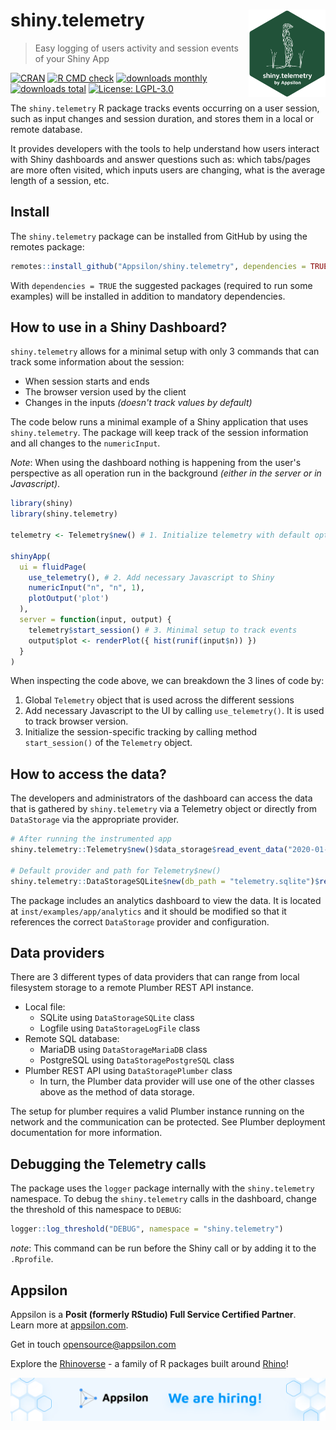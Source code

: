 # shiny.telemetry <a href="https://appsilon.github.io/shiny.telemetry/"><img src="man/figures/shiny-telemetry.png" alt="shiny.telemetry logo" style="float: right; height: 140px;"></a>

> Easy logging of users activity and session events of your Shiny App

[![CRAN](https://www.r-pkg.org/badges/version/shiny.telemetry)](https://cran.r-project.org/package=shiny.telemetry)
[![R CMD check](https://github.com/Appsilon/shiny.telemetry/actions/workflows/main.yml/badge.svg)](https://github.com/Appsilon/shiny.telemetry/actions/workflows/main.yml)
[![downloads monthly](https://cranlogs.r-pkg.org/badges/shiny.telemetry)](https://CRAN.R-project.org/package=shiny.telemetry)
[![downloads total](https://cranlogs.r-pkg.org/badges/grand-total/shiny.telemetry)](https://CRAN.R-project.org/package=shiny.telemetry)
[![License: LGPL-3.0](https://img.shields.io/badge/License-LGPL--3.0-blue.svg)](https://opensource.org/license/lgpl-3-0/)

The `shiny.telemetry` R package tracks events occurring on a user session,
such as input changes and session duration, and stores them in a local or remote database.

It provides developers with the tools to help understand how users interact with Shiny dashboards
and answer questions such as: which tabs/pages are more often visited,
which inputs users are changing, what is the average length of a session, etc.

## Install

The `shiny.telemetry` package can be installed from GitHub by using the remotes package:

```R
remotes::install_github("Appsilon/shiny.telemetry", dependencies = TRUE)
```

With `dependencies = TRUE` the suggested packages (required to run some examples)
will be installed in addition to mandatory dependencies.

## How to use in a Shiny Dashboard?

`shiny.telemetry` allows for a minimal setup with only 3 commands
that can track some information about the session:

* When session starts and ends
* The browser version used by the client
* Changes in the inputs _(doesn't track values by default)_

The code below runs a minimal example of a Shiny application that uses `shiny.telemetry`.
The package will keep track of the session information and all changes to the `numericInput`.

_Note_: When using the dashboard nothing is happening from the user's perspective
as all operation run in the background _(either in the server or in Javascript)_.

```r
library(shiny)
library(shiny.telemetry)

telemetry <- Telemetry$new() # 1. Initialize telemetry with default options

shinyApp(
  ui = fluidPage(
    use_telemetry(), # 2. Add necessary Javascript to Shiny
    numericInput("n", "n", 1),
    plotOutput('plot')
  ),
  server = function(input, output) {
    telemetry$start_session() # 3. Minimal setup to track events
    output$plot <- renderPlot({ hist(runif(input$n)) })
  }
)
```

When inspecting the code above, we can breakdown the 3 lines of code by:

1. Global `Telemetry` object that is used across the different sessions
2. Add necessary Javascript to the UI by calling `use_telemetry()`.
It is used to track browser version.
3. Initialize the session-specific tracking
by calling method `start_session()` of the `Telemetry` object.

## How to access the data?

The developers and administrators of the dashboard can access the data that is gathered by `shiny.telemetry` via a Telemetry object or directly from `DataStorage` via the appropriate provider.

```R
# After running the instrumented app
shiny.telemetry::Telemetry$new()$data_storage$read_event_data("2020-01-01", "2050-01-01")

# Default provider and path for Telemetry$new()
shiny.telemetry::DataStorageSQLite$new(db_path = "telemetry.sqlite")$read_event_data("2020-01-01", "2050-01-01")
```

The package includes an analytics dashboard to view the data.
It is located at `inst/examples/app/analytics` and it should be modified
so that it references the correct `DataStorage` provider and configuration.

## Data providers

There are 3 different types of data providers
that can range from local filesystem storage to a remote Plumber REST API instance.

* Local file:
  * SQLite using `DataStorageSQLite` class
  * Logfile using `DataStorageLogFile` class
* Remote SQL database:
  * MariaDB using `DataStorageMariaDB` class
  * PostgreSQL using `DataStoragePostgreSQL` class
* Plumber REST API using `DataStoragePlumber` class
  * In turn, the Plumber data provider will use one of the other classes above
  as the method of data storage.

The setup for plumber requires a valid Plumber instance running on the network
and the communication can be protected.
See Plumber deployment documentation for more information.

## Debugging the Telemetry calls

The package uses the `logger` package internally with the `shiny.telemetry` namespace.
To debug the `shiny.telemetry` calls in the dashboard,
change the threshold of this namespace to `DEBUG`:

```r
logger::log_threshold("DEBUG", namespace = "shiny.telemetry")
```

_note_: This command can be run before the Shiny call or by adding it to the `.Rprofile`.

## Appsilon

<img src="https://avatars0.githubusercontent.com/u/6096772" align="right" alt="" width="6%" />

Appsilon is a **Posit (formerly RStudio) Full Service Certified Partner**.<br/>
Learn more at [appsilon.com](https://appsilon.com).

Get in touch [opensource@appsilon.com](mailto:opensource@appsilon.com)

Explore the [Rhinoverse](https://rhinoverse.dev) - a family of R packages built around [Rhino](https://appsilon.github.io/rhino/)!

<a href = "https://appsilon.com/careers/" target="_blank"><img src="https://raw.githubusercontent.com/Appsilon/website-cdn/gh-pages/WeAreHiring1.png" alt="We are hiring!"/></a>

